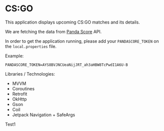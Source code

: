 # CS:GO

This application displays upcoming CS:GO matches and its details.

We are fetching the data from [Panda Score](https://pandascore.co/) API.

In order to get the application running, please add your `PANDASCORE_TOKEN` on the `local.properties` file.

Example: 

```local.properties
PANDASCORE_TOKEN=AYS8BVJNCUeaNijJRT_ah3aHBW8TcPwdI1A6U-B
```

Libraries / Technologies:

- MVVM
- Coroutines
- Retrofit
- OkHttp
- Gson
- Coil
- Jetpack Navigation + SafeArgs


Test1
